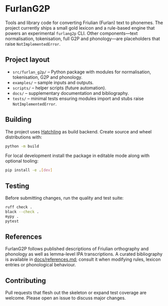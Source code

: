 # FurlanG2P

Tools and library code for converting Friulian (Furlan) text to phonemes. The
project currently ships a small gold lexicon and a rule-based engine that powers
an experimental `furlang2p` CLI. Other components—text normalisation,
tokenisation, full G2P and phonology—are placeholders that raise
`NotImplementedError`.

## Project layout

- `src/furlan_g2p/` – Python package with modules for normalisation,
  tokenisation, G2P and phonology.
- `examples/` – sample inputs and outputs.
- `scripts/` – helper scripts (future automation).
- `docs/` – supplementary documentation and bibliography.
- `tests/` – minimal tests ensuring modules import and stubs raise
  `NotImplementedError`.

## Building

The project uses [Hatchling](https://hatch.pypa.io/) as build backend.
Create source and wheel distributions with:

```bash
python -m build
```

For local development install the package in editable mode along with
optional tooling:

```bash
pip install -e .[dev]
```

## Testing

Before submitting changes, run the quality and test suite:

```bash
ruff check .
black --check .
mypy .
pytest
```

## References

FurlanG2P follows published descriptions of Friulian orthography and
phonology as well as lemma-level IPA transcriptions. A curated bibliography is
available in [docs/references.md](docs/references.md); consult it when modifying
rules, lexicon entries or phonological behaviour.

## Contributing

Pull requests that flesh out the skeleton or expand test coverage are welcome.
Please open an issue to discuss major changes.
